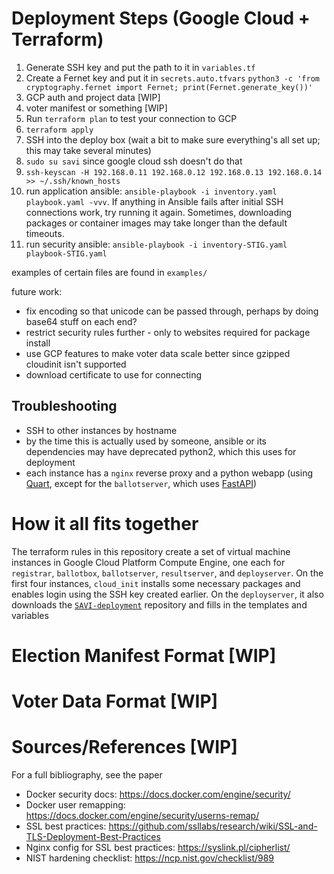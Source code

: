 # Deployment Steps (Google Cloud + Terraform)

1. Generate SSH key and put the path to it in `variables.tf`
2. Create a Fernet key and put it in `secrets.auto.tfvars`
`python3 -c 'from cryptography.fernet import Fernet; print(Fernet.generate_key())'`
3. GCP auth and project data [WIP]
3. voter manifest or something [WIP]
4. Run `terraform plan` to test your connection to GCP
5. `terraform apply`
6. SSH into the deploy box (wait a bit to make sure everything's all set up; this may take several minutes)
7. `sudo su savi` since google cloud ssh doesn't do that
8. `ssh-keyscan -H 192.168.0.11 192.168.0.12 192.168.0.13 192.168.0.14 >> ~/.ssh/known_hosts`
8. run application ansible: `ansible-playbook -i inventory.yaml playbook.yaml -vvv`.
If anything in Ansible fails after initial SSH connections work, try running it again.
Sometimes, downloading packages or container images may take longer than the default timeouts.
9. run security ansible: `ansible-playbook -i inventory-STIG.yaml playbook-STIG.yaml`

examples of certain files are found in `examples/`

future work: 
* fix encoding so that unicode can be passed through, perhaps by doing base64 stuff on each end?
* restrict security rules further - only to websites required for package install
* use GCP features to make voter data scale better since gzipped cloudinit isn't supported
* download certificate to use for connecting


## Troubleshooting
* SSH to other instances by hostname
* by the time this is actually used by someone, ansible or its dependencies may have deprecated python2, which this uses for deployment
* each instance has a `nginx` reverse proxy and a python webapp (using [Quart](https://pgjones.gitlab.io/quart/), except for the `ballotserver`, which uses [FastAPI](https://fastapi.tiangolo.com/))

# How it all fits together
The terraform rules in this repository create a set of virtual machine instances in Google Cloud Platform Compute Engine,
one each for `registrar`, `ballotbox`, `ballotserver`, `resultserver`, and `deployserver`.
On the first four instances, `cloud_init` installs some necessary packages and enables login using the SSH key created earlier.
On the `deployserver`, it also downloads the [`SAVI-deployment`](https://github.com/RIT-Election-Security/SAVI-deployment) repository and fills in the templates and variables

# Election Manifest Format [WIP]

# Voter Data Format [WIP]

# Sources/References [WIP]
For a full bibliography, see the paper

* Docker security docs: https://docs.docker.com/engine/security/
* Docker user remapping: https://docs.docker.com/engine/security/userns-remap/
* SSL best practices: https://github.com/ssllabs/research/wiki/SSL-and-TLS-Deployment-Best-Practices
* Nginx config for SSL best practices: https://syslink.pl/cipherlist/
* NIST hardening checklist: https://ncp.nist.gov/checklist/989